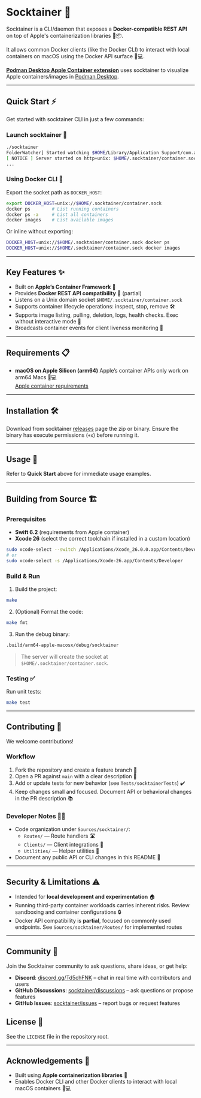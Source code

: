 # Socktainer 🚢

Socktainer is a CLI/daemon that exposes a **Docker-compatible REST API** on top of Apple's containerization libraries 🍏📦.

It allows common Docker clients (like the Docker CLI) to interact with local containers on macOS using the Docker API surface 🐳💻.

[**Podman Desktop Apple Container extension**](https://github.com/benoitf/extension-apple-container) uses socktainer to visualize Apple containers/images in [Podman Desktop](https://podman-desktop.io/).

---

## Quick Start ⚡

Get started with socktainer CLI in just a few commands:

### Launch socktainer 🏁

```bash
./socktainer
FolderWatcher] Started watching $HOME/Library/Application Support/com.apple.container
[ NOTICE ] Server started on http+unix: $HOME/.socktainer/container.sock
...
```

### Using Docker CLI 🐳

Export the socket path as `DOCKER_HOST`:

```bash
export DOCKER_HOST=unix://$HOME/.socktainer/container.sock
docker ps        # List running containers
docker ps -a     # List all containers
docker images    # List available images
```

Or inline without exporting:

```bash
DOCKER_HOST=unix://$HOME/.socktainer/container.sock docker ps
DOCKER_HOST=unix://$HOME/.socktainer/container.sock docker images
```

---

## Key Features ✨

- Built on **Apple’s Container Framework** 🍏
- Provides **Docker REST API compatibility** 🔄 (partial)
- Listens on a Unix domain socket `$HOME/.socktainer/container.sock`
- Supports container lifecycle operations: inspect, stop, remove 🛠️
- Supports image listing, pulling, deletion, logs, health checks. Exec without interactive mode 📄
- Broadcasts container events for client liveness monitoring 📡

---

## Requirements 📋

- **macOS on Apple Silicon (arm64)** Apple’s container APIs only work on arm64 Macs 🍏💻  
  [Apple container requirements](https://github.com/apple/container/blob/main/README.md#requirements) 

---

## Installation 🛠️

Download from socktainer [releases](https://github.com/socktainer/socktainer/releases) page the zip or binary. Ensure the binary has execute permissions (`+x`) before running it.

---

## Usage 🚀

Refer to **Quick Start** above for immediate usage examples.

---

## Building from Source 🏗️

### Prerequisites

- **Swift 6.2** (requirements from Apple container)  
- **Xcode 26** (select the correct toolchain if installed in a custom location)

```bash
sudo xcode-select --switch /Applications/Xcode_26.0.0.app/Contents/Developer
# or
sudo xcode-select -s /Applications/Xcode-26.app/Contents/Developer
```

### Build & Run

1. Build the project:

```bash
make
```

2. (Optional) Format the code:

```bash
make fmt
```

3. Run the debug binary:

```bash
.build/arm64-apple-macosx/debug/socktainer
```

> The server will create the socket at `$HOME/.socktainer/container.sock`.

### Testing ✅

Run unit tests:

```bash
make test
```

---

## Contributing 🤝

We welcome contributions!  

### Workflow

1. Fork the repository and create a feature branch 🌿  
2. Open a PR against `main` with a clear description 📝  
3. Add or update tests for new behavior (see `Tests/socktainerTests`) ✔️  
4. Keep changes small and focused. Document API or behavioral changes in the PR description 📚

### Developer Notes 🧑‍💻

- Code organization under `Sources/socktainer/`:
  - `Routes/` — Route handlers 🛣️
  - `Clients/` — Client integrations 🔌
  - `Utilities/` — Helper utilities 🧰
- Document any public API or CLI changes in this README 📝

---

## Security & Limitations ⚠️

- Intended for **local development and experimentation** 🏠
- Running third-party container workloads carries inherent risks. Review sandboxing and container configurations 🔒
- Docker API compatibility is **partial**, focused on commonly used endpoints. See `Sources/socktainer/Routes/` for implemented routes

---

## Community 💬

Join the Socktainer community to ask questions, share ideas, or get help:

- **Discord**: [discord.gg/Td5chFNK](https://discord.gg/Td5chFNK) – chat in real time with contributors and users  
- **GitHub Discussions**: [socktainer/discussions](https://github.com/socktainer/socktainer/discussions) – ask questions or propose features  
- **GitHub Issues**: [socktainer/issues](https://github.com/socktainer/socktainer/issues) – report bugs or request features

## License 📄

See the `LICENSE` file in the repository root.

---

## Acknowledgements 🙏

- Built using **Apple containerization libraries** 🍏  
- Enables Docker CLI and other Docker clients to interact with local macOS containers 🐳💻
